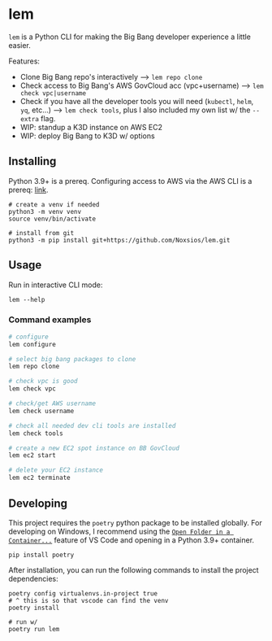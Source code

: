 # lem

`lem` is a Python CLI for making the Big Bang developer experience a little easier.

Features:

- Clone Big Bang repo's interactively --> `lem repo clone`
- Check access to Big Bang's AWS GovCloud acc (vpc+username) --> `lem check vpc|username`
- Check if you have all the developer tools you will need (`kubectl`, `helm`, `yq`, etc...) --> `lem check tools`, plus I also included my own list w/ the `--extra` flag.
- WIP: standup a K3D instance on AWS EC2
- WIP: deploy Big Bang to K3D w/ options

## Installing

Python 3.9+ is a prereq.
Configuring access to AWS via the AWS CLI is a prereq: [link](https://boto3.amazonaws.com/v1/documentation/api/latest/guide/quickstart.html#configuration).

```shell
# create a venv if needed
python3 -m venv venv
source venv/bin/activate

# install from git
python3 -m pip install git+https://github.com/Noxsios/lem.git
```

## Usage

Run in interactive CLI mode:

```shell
lem --help
```

### Command examples

```bash
# configure
lem configure

# select big bang packages to clone
lem repo clone

# check vpc is good
lem check vpc

# check/get AWS username
lem check username

# check all needed dev cli tools are installed
lem check tools

# create a new EC2 spot instance on BB GovCloud
lem ec2 start

# delete your EC2 instance
lem ec2 terminate
```

## Developing

This project requires the `poetry` python package to be installed globally.  For developing on Windows, I recommend using the [`Open Folder in a Container...`](https://code.visualstudio.com/docs/remote/containers) feature of VS Code and opening in a Python 3.9+ container.

```shell
pip install poetry
```

After installation, you can run the following commands to install the project dependencies:

```shell
poetry config virtualenvs.in-project true
# ^ this is so that vscode can find the venv
poetry install

# run w/
poetry run lem
```